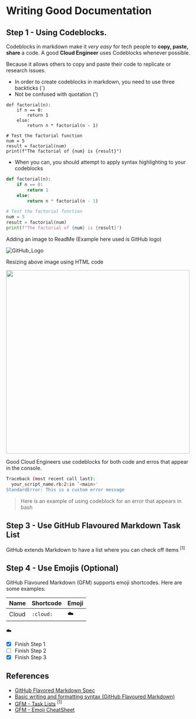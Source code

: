 # Writing Good Documentation

## Step 1 - Using Codeblocks.

Codeblocks in markdown make it *very easy* for tech people to **copy, paste, share** a code. A good __Cloud Engineer__ uses Codeblocks whenever possible.

Because it allows others to copy and paste their code to replicate or research issues.

- In order to create codeblocks in markdown, you need to use three backticks (`)
- Not be confused with quotation (')


```
def factorial(n):
    if n == 0:
        return 1
    else:
        return n * factorial(n - 1)

# Test the factorial function
num = 5
result = factorial(num)
print(f"The factorial of {num} is {result}")
```

- When you can, you should attempt to apply syntax highlighting to your codeblocks

```python
def factorial(n):
    if n == 0:
        return 1
    else:
        return n * factorial(n - 1)

# Test the factorial function
num = 5
result = factorial(num)
print(f"The factorial of {num} is {result}")
```
Adding an image to ReadMe (Example here used is GitHub logo)

![GitHub_Logo](https://github.com/reji-r/github-docs-example/assets/145494464/6b3cef8e-e285-4c18-9060-9108520171cb)

Resizing above image using HTML code

<img width="500px" src="https://github.com/reji-r/github-docs-example/assets/145494464/6b3cef8e-e285-4c18-9060-9108520171cb" />

Good Cloud Engineers use codeblocks for both code and erros that appear in the console.

```bash
Traceback (most recent call last):
  your_script_name.rb:2:in `<main>'
StandardError: This is a custom error message
```
> Here is an example of using codeblock for an error that appears in bash

## Step 3 - Use GitHub Flavoured Markdown Task List

GitHub extends Markdown to have a list where you can check off items <sup>[1]</sup>

## Step 4 - Use Emojis (Optional)

GitHub Flavoured Markdown (GFM) supports emoji shortcodes.
Here are some examples:

| Name | Shortcode | Emoji | 
| --- | --- | --- |
| Cloud | `:cloud:` | :cloud: |

:cloud:

- [x] Finish Step 1
- [ ] Finish Step 2
- [x] Finish Step 3

## References
- [GitHub Flavored Markdown Spec](https://github.github.com/gfm/)
- [Basic writing and formatting syntax (GitHub Flavoured Markdown)](https://docs.github.com/en/get-started/writing-on-github/getting-started-with-writing-and-formatting-on-github/basic-writing-and-formatting-syntax)
- [GFM - Task Lists](https://docs.github.com/en/get-started/writing-on-github/getting-started-with-writing-and-formatting-on-github/basic-writing-and-formatting-syntax#task-lists) <sup>[1]</sup>
- [GFM - Emoji CheatSheet](https://github.com/ikatyang/emoji-cheat-sheet/)
